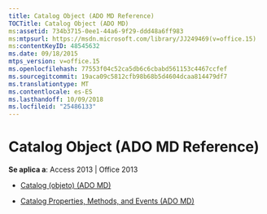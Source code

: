 ```yaml
---
title: Catalog Object (ADO MD Reference)
TOCTitle: Catalog Object (ADO MD)
ms:assetid: 734b3715-0ee1-44a6-9f29-ddd48a6ff983
ms:mtpsurl: https://msdn.microsoft.com/library/JJ249469(v=office.15)
ms:contentKeyID: 48545632
ms.date: 09/18/2015
mtps_version: v=office.15
ms.openlocfilehash: 77553f04c52ca5db6c6cbabd561153c4467ccfef
ms.sourcegitcommit: 19aca09c5812cfb98b68b5d4604dcaa814479df7
ms.translationtype: MT
ms.contentlocale: es-ES
ms.lasthandoff: 10/09/2018
ms.locfileid: "25486133"
---
```

# <a name="catalog-object-ado-md-reference"></a>Catalog Object (ADO MD Reference)


**Se aplica a**: Access 2013 | Office 2013



  - [Catalog (objeto) (ADO MD)](catalog-object-ado-md.md)

  - [Catalog Properties, Methods, and Events (ADO MD)](catalog-properties-methods-and-events-ado-md.md)

